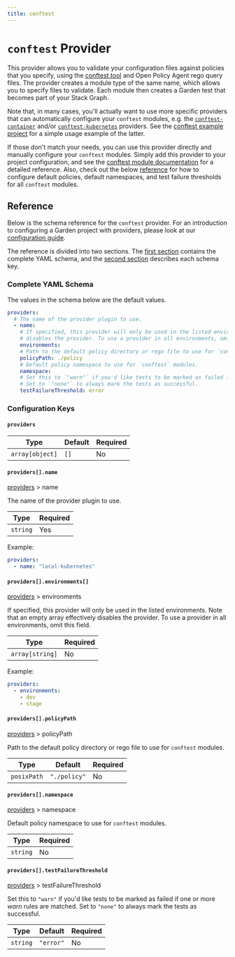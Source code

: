 ```yaml
---
title: conftest
---
```


# `conftest` Provider

This provider allows you to validate your configuration files against policies that you specify, using the
[conftest tool](https://github.com/instrumenta/conftest) and Open Policy Agent rego query files.
The provider creates a module type of the same name, which allows you to specify files to validate.
Each module then creates a Garden test that becomes part of your Stack Graph.

Note that, in many cases, you'll actually want to use more specific providers that can automatically configure your
`conftest` modules, e.g. the [`conftest-container`](./conftest-container.md) and/or
[`conftest-kubernetes`](./conftest-kubernetes.md) providers. See the
[conftest example project](https://github.com/garden-io/garden/tree/v0.11.2/examples/conftest) for a simple usage
example of the latter.

If those don't match your needs, you can use this provider directly and manually configure your `conftest`
modules. Simply add this provider to your project configuration, and see the
[conftest module documentation](../module-types/conftest.md) for a detailed reference. Also, check out the below
[reference](#reference) for how to configure default policies, default namespaces, and test failure thresholds for
all `conftest` modules.

## Reference

Below is the schema reference for the `conftest` provider. For an introduction to configuring a Garden project with providers, please look at our [configuration guide](../guides/configuration-files.md).

The reference is divided into two sections. The [first section](#complete-yaml-schema) contains the complete YAML schema, and the [second section](#configuration-keys) describes each schema key.

### Complete YAML Schema

The values in the schema below are the default values.

```yaml
providers:
  # The name of the provider plugin to use.
  - name:
    # If specified, this provider will only be used in the listed environments. Note that an empty array effectively
    # disables the provider. To use a provider in all environments, omit this field.
    environments:
    # Path to the default policy directory or rego file to use for `conftest` modules.
    policyPath: ./policy
    # Default policy namespace to use for `conftest` modules.
    namespace:
    # Set this to `"warn"` if you'd like tests to be marked as failed if one or more _warn_ rules are matched.
    # Set to `"none"` to always mark the tests as successful.
    testFailureThreshold: error
```
### Configuration Keys

#### `providers`

| Type            | Default | Required |
| --------------- | ------- | -------- |
| `array[object]` | `[]`    | No       |

#### `providers[].name`

[providers](#providers) > name

The name of the provider plugin to use.

| Type     | Required |
| -------- | -------- |
| `string` | Yes      |

Example:

```yaml
providers:
  - name: "local-kubernetes"
```

#### `providers[].environments[]`

[providers](#providers) > environments

If specified, this provider will only be used in the listed environments. Note that an empty array effectively disables the provider. To use a provider in all environments, omit this field.

| Type            | Required |
| --------------- | -------- |
| `array[string]` | No       |

Example:

```yaml
providers:
  - environments:
    - dev
    - stage
```

#### `providers[].policyPath`

[providers](#providers) > policyPath

Path to the default policy directory or rego file to use for `conftest` modules.

| Type        | Default      | Required |
| ----------- | ------------ | -------- |
| `posixPath` | `"./policy"` | No       |

#### `providers[].namespace`

[providers](#providers) > namespace

Default policy namespace to use for `conftest` modules.

| Type     | Required |
| -------- | -------- |
| `string` | No       |

#### `providers[].testFailureThreshold`

[providers](#providers) > testFailureThreshold

Set this to `"warn"` if you'd like tests to be marked as failed if one or more _warn_ rules are matched.
Set to `"none"` to always mark the tests as successful.

| Type     | Default   | Required |
| -------- | --------- | -------- |
| `string` | `"error"` | No       |

